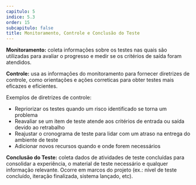 ```yaml
---
capitulo: 5
indice: 5.3
order: 15
subcapitulo: false
title: Monitoramento, Controle e Conclusão do Teste
---
```


<p>
   <b>Monitoramento:</b> coleta informações sobre os testes nas quais são utilizadas para avaliar o progresso e medir se os critérios de saída foram atendidos.
</p>

<p>
    <b>Controle:</b> usa as informações do monitoramento para fornecer diretrizes de controle, como orientações e ações correticas para obter testes mais eficazes e eficientes.
</p>

Exemplos de diretrizes de controle:

<ul>
    <li>Repriorizar os testes quando um risco identificado se torna um problema</li>
    <li>Reavaliar se um item de teste atende aos critérios de entrada ou saída devido ao retrabalho</li>
    <li>Reajustar o cronograma de teste para lidar com um atraso na entrega do ambiente de teste</li>
    <li>Adicionar novos recursos quando e onde forem necessários</li>
</ul>

<p>
    <b>Conclusão do Teste:</b> coleta dados de atividades de teste concluídas para consolidar a experiência, o material de teste necessário e qualquer informação relevante. Ocorre em marcos do projeto (ex.: nível de teste concluído, iteração finalizada, sistema lançado, etc).
</p>
